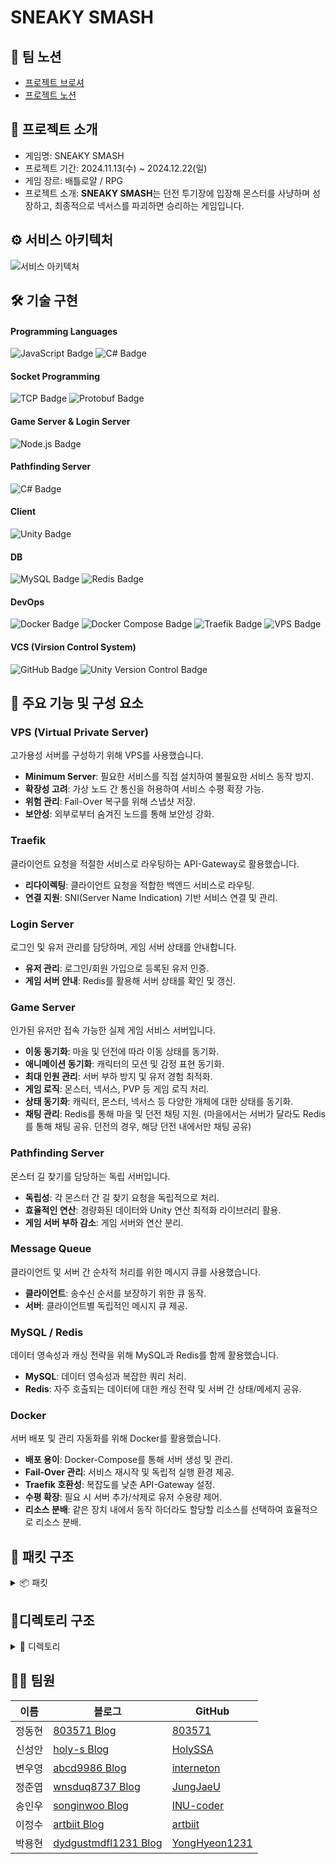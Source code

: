 # SNEAKY SMASH

## 🎈 팀 노션

- [프로젝트 브로셔](https://pollen-violin-7c8.notion.site/SNEAKY-SMASH-164ca0528acf8072a337cc4abd620ab6)
- [프로젝트 노션](https://teamsparta.notion.site/8-b5a0145e1e434ae6b45ca653cdfa04d2)

## 👋 프로젝트 소개

- 게임명: SNEAKY SMASH
- 프로젝트 기간: 2024.11.13(수) ~ 2024.12.22(일)
- 게임 장르: 배틀로얄 / RPG
- 프로젝트 소개: **SNEAKY SMASH**는 던전 투기장에 입장해 몬스터를 사냥하며 성장하고, 최종적으로 넥서스를 파괴하면 승리하는 게임입니다.

## ⚙️ 서비스 아키텍처

![서비스 아키텍처](https://github.com/user-attachments/assets/1cf53135-a523-4f57-8f92-5a67a8c22240)

## 🛠️ 기술 구현

#### Programming Languages
<span>
  <img src="https://img.shields.io/badge/JavaScript-yellow?style=for-the-badge&logo=javascript&logoColor=white" alt="JavaScript Badge"/>
  <img src="https://img.shields.io/badge/C%23-239120?style=for-the-badge&logo=csharp&logoColor=white" alt="C# Badge"/>
</span>

#### Socket Programming
<p align="left">
  <img src="https://img.shields.io/badge/TCP-00599C?style=for-the-badge&logo=protocol&logoColor=white" alt="TCP Badge"/>
  <img src="https://img.shields.io/badge/Protobuf-336791?style=for-the-badge&logo=google&logoColor=white" alt="Protobuf Badge"/>
</p>

#### Game Server & Login Server
<img src="https://img.shields.io/badge/Node.js-339933?style=for-the-badge&logo=node.js&logoColor=white" alt="Node.js Badge"/>

#### Pathfinding Server
<img src="https://img.shields.io/badge/C%23-239120?style=for-the-badge&logo=csharp&logoColor=white" alt="C# Badge"/>

#### Client
<img src="https://img.shields.io/badge/Unity-000000?style=for-the-badge&logo=unity&logoColor=white" alt="Unity Badge"/>

#### DB
<p align="left">
  <img src="https://img.shields.io/badge/MySQL-4479A1?style=for-the-badge&logo=mysql&logoColor=white" alt="MySQL Badge"/>
  <img src="https://img.shields.io/badge/Redis-DC382D?style=for-the-badge&logo=redis&logoColor=white" alt="Redis Badge"/>
</p>

#### DevOps
<p align="left">
  <img src="https://img.shields.io/badge/Docker-2496ED?style=for-the-badge&logo=docker&logoColor=white" alt="Docker Badge"/>
  <img src="https://img.shields.io/badge/Docker%20Compose-2496ED?style=for-the-badge&logo=docker&logoColor=white" alt="Docker Compose Badge"/>
  <img src="https://img.shields.io/badge/Traefik-000000?style=for-the-badge&logo=traefik&logoColor=white" alt="Traefik Badge"/>
  <img src="https://img.shields.io/badge/VPS-FF6600?style=for-the-badge&logo=linux&logoColor=white" alt="VPS Badge"/>
</p>

#### VCS (Virsion Control System)
<p align="left">
  <img src="https://img.shields.io/badge/GitHub-181717?style=for-the-badge&logo=github&logoColor=white" alt="GitHub Badge"/>
  <img src="https://img.shields.io/badge/Unity%20Version%20Control-000000?style=for-the-badge&logo=unity&logoColor=white" alt="Unity Version Control Badge"/>
</p>

## 📌 주요 기능 및 구성 요소

### **VPS (Virtual Private Server)**

고가용성 서버를 구성하기 위해 VPS를 사용했습니다.

- **Minimum Server**: 필요한 서비스를 직접 설치하여 불필요한 서비스 동작 방지.
- **확장성 고려**: 가상 노드 간 통신을 허용하여 서비스 수평 확장 가능.
- **위험 관리**: Fail-Over 복구를 위해 스냅샷 저장.
- **보안성**: 외부로부터 숨겨진 노드를 통해 보안성 강화.

### **Traefik**

클라이언트 요청을 적절한 서비스로 라우팅하는 API-Gateway로 활용했습니다.

- **리다이렉팅**: 클라이언트 요청을 적합한 백엔드 서비스로 라우팅.
- **연결 지원**: SNI(Server Name Indication) 기반 서비스 연결 및 관리.

### **Login Server**

로그인 및 유저 관리를 담당하며, 게임 서버 상태를 안내합니다.

- **유저 관리**: 로그인/회원 가입으로 등록된 유저 인증.
- **게임 서버 안내**: Redis를 활용해 서버 상태를 확인 및 갱신.

### **Game Server**

인가된 유저만 접속 가능한 실제 게임 서비스 서버입니다.

- **이동 동기화**: 마을 및 던전에 따라 이동 상태를 동기화.
- **애니메이션 동기화**: 캐릭터의 모션 및 감정 표현 동기화.
- **최대 인원 관리**: 서버 부하 방지 및 유저 경험 최적화.
- **게임 로직**: 몬스터, 넥서스, PVP 등 게임 로직 처리.
- **상태 동기화**: 캐릭터, 몬스터, 넥서스 등 다양한 개체에 대한 상태를 동기화.
- **채팅 관리**: Redis를 통해 마을 및 던전 채팅 지원. (마을에서는 서버가 달라도 Redis를 통해 채팅 공유. 던전의 경우, 해당 던전 내에서만 채팅 공유)

### **Pathfinding Server**

몬스터 길 찾기를 담당하는 독립 서버입니다.

- **독립성**: 각 몬스터 간 길 찾기 요청을 독립적으로 처리.
- **효율적인 연산**: 경량화된 데이터와 Unity 연산 최적화 라이브러리 활용.
- **게임 서버 부하 감소**: 게임 서버와 연산 분리.

### **Message Queue**

클라이언트 및 서버 간 순차적 처리를 위한 메시지 큐를 사용했습니다.

- **클라이언트**: 송수신 순서를 보장하기 위한 큐 동작.
- **서버**: 클라이언트별 독립적인 메시지 큐 제공.

### **MySQL / Redis**

데이터 영속성과 캐싱 전략을 위해 MySQL과 Redis를 함께 활용했습니다.

- **MySQL**: 데이터 영속성과 복잡한 쿼리 처리.
- **Redis**: 자주 호출되는 데이터에 대한 캐싱 전략 및 서버 간 상태/메세지 공유.

### **Docker**

서버 배포 및 관리 자동화를 위해 Docker를 활용했습니다.

- **배포 용이**: Docker-Compose를 통해 서버 생성 및 관리.
- **Fail-Over 관리**: 서비스 재시작 및 독립적 실행 환경 제공.
- **Traefik 호환성**: 복잡도를 낮춘 API-Gateway 설정.
- **수평 확장**: 필요 시 서버 추가/삭제로 유저 수용량 제어.
- **리소스 분배**: 같은 장치 내에서 동작 하더라도 할당할 리소스를 선택하여 효율적으로 리소스 분배.

## 📝 패킷 구조

<details>
<summary>📦 패킷</summary>

### User
- `C_Register : 27`
- `S_Register : 28`
- `C_Login  : 29`
- `S_Login  : 30`
- `C_Logout  : 101`
- `S_Logout  : 102`

### Town
- `C_Enter: 0`
- `S_Enter: 1`
- `S_Spawn: 2`
- `S_Despawn: 3`
- `C_Move: 4`
- `S_Move: 5`
- `C_Animation: 6`
- `S_Animation: 7`
- `C_Chat: 8`
- `S_Chat: 9`
- `S_EnterDungeon: 10`

### Battle
- `C_LeaveDungeon: 11`
- `S_LeaveDungeon: 12`
- `S_UpdatePlayerHp: 13`
- `S_UpdateMonsterHp: 14`
- `S_UpdateNexusHp: 15`
- `S_LevelUp: 16`
- `C_AttackedNexus: 17`
- `S_AttackedNexus: 18`
- `C_HitPlayer : 19`
- `S_HitPlayer : 20`
- `C_HitMonster : 21`
- `S_HitMonster : 22`
- `S_PlayerStatus: 23`
- `S_DeathPlayer: 24`
- `S_RevivePlayer: 25`
- `S_GetExp: 26`
- `S_NexusSpawn: 51`
- `S_PlayerKillCount: 52`
- `S_GameEnd: 53`

### Skills & Items
- `C_UseItem: 31`
- `S_UseItem: 32`
- `C_GetSkill: 33`
- `S_GetSkill: 34`
- `C_ShootProjectile: 35`
- `S_ShootProjectile: 36`
- `C_UseSkill: 37`
- `S_UseSkill: 38`

### Monsters
- `S_MonsterAttack: 39`
- `S_MonsterMove: 40`
- `S_MonsterKill: 41`
- `S_MonsterSpawn: 42`
- `S_MonsterKillCount: 43`

### Party
- `C_Party: 44`
- `S_Party: 45`
- `C_PartyJoin: 46`
- `S_PartyJoin: 47`
- `C_PartyLeave: 48`
- `S_PartyLeave: 49`
- `C_MatchStart: 50`

### Path
- `C_GetNavPath: 99`
- `S_GetNavPath: 100`
- `C_Authorize: 103`
- `S_Authorize: 104`
- `S_GameServerInfo: 253`
- `S_Ping: 254`
- `C_Ping: 255`

</details>


## 📁디렉토리 구조

<details>
<summary>📂 디렉토리 </summary>

#### 📂 assets
- `classInfo.json`
- `dungeonInfo.json`
- `equipment.json`
- `item.json`
- `levelperStats.json`
- `monster.json`
- `projectile.json`
- `skill.json`
- `userExp.json`
- `userSpawnTime.json`

#### 📂 src
- 📂 `classes`
  - 📂 `manager`
    - `base.manager.js`
    - `DB.Manager.js`
    - `latency.manager.js`
  - 📂 `model`
    - `dungeon.class.js`
    - `monster.class.js`
    - `monsterLogic.class.js`
    - `nexus.class.js`
    - `pathServer.js`
    - `user.class.js`
- 📂 `configs`
  - 📂 `constants`
    - `constants.js`
    - `env.js`
    - `header.js`
    - `game.js`
    - `packetId.js`
    - `serverUUID.js`
  - `config.js`
- 📂 `db`
  - 📂 `migrations`
    - `createSchema.js`
  - 📂 `model`
    - `boss.db.js`
    - `characters.db.js`
    - `dungeon.db.js`
    - `equipment.db.js`
    - `inventoryitem.db.js`
    - `item.db.js`
    - `monster.db.js`
    - `skill.db.js`
    - `stage.db.js`
    - `user.db.js`
  - 📂 `query`
    - `boss.query.js`
    - `characters.query.js`
    - `dungeon.query.js`
    - `equipment.query.js`
    - `inventoryitem.query.js`
    - `item.query.js`
    - `monster.query.js`
    - `skill.query.js`
    - `stage.query.js`
    - `user.query.js`
  - 📂 `sql`
    - `0_user_db.sql`
    - `1_item_db.sql`
    - `boss_db.sql`
    - `characters_db.sql`
    - `dungeon_db.sql`
    - `equipment_db.sql`
    - `inventoryItem_db.sql`
    - `monsters_db.sql`
    - `skill_db.sql`
    - `stage_db.sql`
  - `database.js`
- 📂 `events`
  - `onClose.js`
  - `onConnection.js`
  - `onData.js`
  - `onEnd.js`
  - `onError.js`
- 📂 `handler`
  - 📂 `dungeon`
    - `hitMonster.handler.js`
    - `hitPlayer.handler.js`
    - `leaveDungeon.handler.js`
  - 📂 `game`
    - `deathPlayer.notification.js`
  - 📂 `healthCheck`
    - `pong.handler.js`
  - 📂 `item`
    - `useItem.handler.js`
  - 📂 `monster`
    - `monsterKill.notification.js`
  - 📂 `nexus`
    - `attackedNexus.handler.js`
  - 📂 `party`
    - `dungeon.start.handler.js`
    - `party.handler.js`
    - `party.join.handler.js`
    - `party.leave.handler.js`
  - 📂 `skill`
    - `getSkill.handler.js`
    - `shootProjectile.handler.js`
    - `useSkill.handler.js`
  - 📂 `town`
    - `animation.handler.js`
    - `chat.handler.js`
    - `enter.handler.js`
    - `move.player.handler.js`
  - 📂 `user`
    - `login.handler.js`
  - `result.js`
  - `index.js`
- 📂 `init`
  - `index.js`
  - `loadProtos.js`
  - `protofiles.js`
- 📂 `protobuf`
  - 📂 `dungeon`
    - `battle.proto`
    - `monster.proto`
    - `stage.proto`
  - 📂 `town`
    - `match.proto`
    - `town.proto`
  - 📂 `user`
    - `customMessage.proto`
    - `healthCheck.proto`
    - `item.proto`
    - `login.proto`
    - `skill.proto`
- 📂 `sessions`
  - 📂 `redis`
    - `helper.js`
    - `redis.account.js`
    - `redis.chat.js`
    - `redis.health.js`
    - `redis.party.js`
    - `redis.server.js`
    - `redis.user.js`
  - `dungeon.session.js`
  - `sessions.js`
  - `town.session.js`
  - `user.session.js`
- 📂 `utils`
  - 📂 `error`
    - `customError.js`
    - `errorCodes.js`
    - `errorHandler.js`
  - 📂 `etc`
    - `despawn.logic.js`
    - `enter.logic.js`
    - `enterTown.js`
  - 📂 `joi`
    - `joiUtils.js`
  - 📂 `navmesh`
    - `navmesh.js`
  - 📂 `notification`
    - `broadcastBySession.js`
    - `createNotification.js`
  - 📂 `packet`
    - `createHeader.js`
    - `createResponse.js`
    - `decodePacket.js`
  - 📂 `redis`
    - `redisManager.js`
  - 📂 `socket`
    - `messageQueue.js`
  - `dateFormatter.js`
  - `generateNexusId.js`
  - `logger.js`
  - `makeUUID.js`
  - `transfromCase.js`
- `server.js`

---
</details>



## 👩‍💻 팀원

| 이름   | 블로그                                                       | GitHub                                             |
| ------ | ------------------------------------------------------------ | -------------------------------------------------- |
| 정동현 | [803571 Blog](https://blog.naver.com/803571)                 | [803571](https://github.com/803571)                |
| 신성안 | [holy-s Blog](https://holy-s.tistory.com/)                   | [HolySSA](https://github.com/HolySSA)              |
| 변우영 | [abcd9986 Blog](https://velog.io/@abcd9986/posts)            | [interneton](https://github.com/interneton)        |
| 정준엽 | [wnsduq8737 Blog](https://velog.io/@wnsduq8737/posts)        | [JungJaeU](https://github.com/JungJaeU)            |
| 송인우 | [songinwoo Blog](https://velog.io/@songinwoo/posts)          | [INU-coder](https://github.com/INU-coder)          |
| 이정수 | [artbiit Blog](https://velog.io/@artbiit/series)             | [artbiit](https://github.com/artbiit)              |
| 박용현 | [dydgustmdfl1231 Blog](https://dydgustmdfl1231.tistory.com/) | [YongHyeon1231](https://github.com/YongHyeon1231/) |
